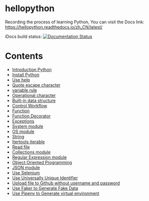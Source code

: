 # hellopython
Recording the process of learning Python, You can visit the Docs link: https://hellopython.readthedocs.io/zh_CN/latest/

iDocs build status:  [![Documentation Status](https://readthedocs.org/projects/hellopython/badge/?version=latest)](https://hellopython.readthedocs.io/zh_CN/latest/?badge=latest)
# Contents 
- [Introduction Python](./source/introduction_python.rst)
- [Install Python](./source/install_python.rst)  <!-- markdown comment： link to other file in this repo -->
- [Use help](./source/use_help.rst)
- [Quote escape character](./source/quote_escape_character.rst)
- [variable rule](./source/var_name_rule.rst)
- [Operational character](./source/operational_character.rst)
- [Built-in data structure](./source/built-in_data_structure.rst)
- [Control Workflow](./source/control_workflow.rst)
- [Function](./source/function.rst)
- [Function Decorator](./source/decorator.rst)
- [Exceptions](./source/try_except_else_finally.rst)
- [System module](./source/system_module.rst)
- [OS module](./source/os_module.rst) 
- [String](./source/str.rst)
- [Itertools iterable](./source/itertools_module.rst)
- [Read file](./source/file_read_write.rst)
- [Collections module](./source/collections_module.rst)
- [Regular Expression module](./source/re_module.rst) 
- [Object Oriented Programming](./source/object_oriented_programming.rst)
- [JSON module](./source/json_module.rst) 
- [Use Selenium](./source/selenium_install_and_use.rst)
- [Use Universally Unique Identifier](./source/univeral_unique_identifier.rst)
- [Upload file to Github without username and password](./source/upload_file_to_github_without_username_and_password.rst)
- [Use Faker to Generate Fake Data](./source/faker_generate_fake_data.rst)
- [Use Pipenv to Generate virtual environment](./source/pipenv.rst)

